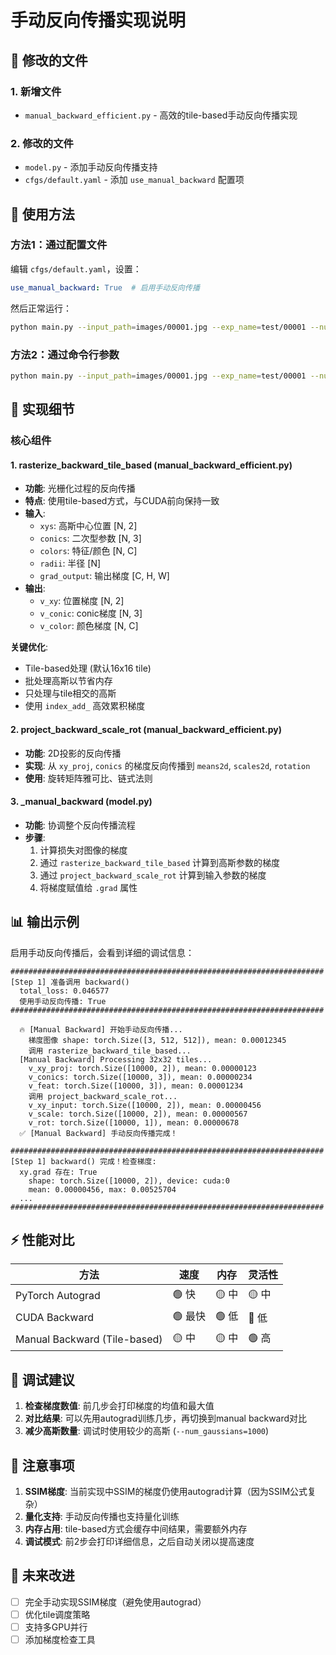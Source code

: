 # 手动反向传播实现说明

## 📝 修改的文件

### 1. **新增文件**
- `manual_backward_efficient.py` - 高效的tile-based手动反向传播实现

### 2. **修改的文件**
- `model.py` - 添加手动反向传播支持
- `cfgs/default.yaml` - 添加 `use_manual_backward` 配置项

## 🚀 使用方法

### 方法1：通过配置文件
编辑 `cfgs/default.yaml`，设置：
```yaml
use_manual_backward: True  # 启用手动反向传播
```

然后正常运行：
```bash
python main.py --input_path=images/00001.jpg --exp_name=test/00001 --num_gaussians=10000
```

### 方法2：通过命令行参数
```bash
python main.py --input_path=images/00001.jpg --exp_name=test/00001 --num_gaussians=10000 --use_manual_backward
```

## 🔧 实现细节

### 核心组件

#### 1. **rasterize_backward_tile_based** (manual_backward_efficient.py)
- **功能**: 光栅化过程的反向传播
- **特点**: 使用tile-based方式，与CUDA前向保持一致
- **输入**: 
  - `xys`: 高斯中心位置 [N, 2]
  - `conics`: 二次型参数 [N, 3]
  - `colors`: 特征/颜色 [N, C]
  - `radii`: 半径 [N]
  - `grad_output`: 输出梯度 [C, H, W]
- **输出**:
  - `v_xy`: 位置梯度 [N, 2]
  - `v_conic`: conic梯度 [N, 3]
  - `v_color`: 颜色梯度 [N, C]

**关键优化**:
- Tile-based处理 (默认16x16 tile)
- 批处理高斯以节省内存
- 只处理与tile相交的高斯
- 使用 `index_add_` 高效累积梯度

#### 2. **project_backward_scale_rot** (manual_backward_efficient.py)
- **功能**: 2D投影的反向传播
- **实现**: 从 `xy_proj`, `conics` 的梯度反向传播到 `means2d`, `scales2d`, `rotation`
- **使用**: 旋转矩阵雅可比、链式法则

#### 3. **_manual_backward** (model.py)
- **功能**: 协调整个反向传播流程
- **步骤**:
  1. 计算损失对图像的梯度
  2. 通过 `rasterize_backward_tile_based` 计算到高斯参数的梯度
  3. 通过 `project_backward_scale_rot` 计算到输入参数的梯度
  4. 将梯度赋值给 `.grad` 属性

## 📊 输出示例

启用手动反向传播后，会看到详细的调试信息：

```
######################################################################
[Step 1] 准备调用 backward()
  total_loss: 0.046577
  使用手动反向传播: True
######################################################################

  🔥 [Manual Backward] 开始手动反向传播...
    梯度图像 shape: torch.Size([3, 512, 512]), mean: 0.00012345
    调用 rasterize_backward_tile_based...
  [Manual Backward] Processing 32x32 tiles...
    v_xy_proj: torch.Size([10000, 2]), mean: 0.00000123
    v_conics: torch.Size([10000, 3]), mean: 0.00000234
    v_feat: torch.Size([10000, 3]), mean: 0.00001234
    调用 project_backward_scale_rot...
    v_xy_input: torch.Size([10000, 2]), mean: 0.00000456
    v_scale: torch.Size([10000, 2]), mean: 0.00000567
    v_rot: torch.Size([10000, 1]), mean: 0.00000678
  ✅ [Manual Backward] 手动反向传播完成！

######################################################################
[Step 1] backward() 完成！检查梯度:
  xy.grad 存在: True
    shape: torch.Size([10000, 2]), device: cuda:0
    mean: 0.00000456, max: 0.00525704
  ...
######################################################################
```

## ⚡ 性能对比

| 方法 | 速度 | 内存 | 灵活性 |
|------|------|------|--------|
| PyTorch Autograd | 🟢 快 | 🟡 中 | 🟡 中 |
| CUDA Backward | 🟢 最快 | 🟢 低 | 🔴 低 |
| Manual Backward (Tile-based) | 🟡 中 | 🟡 中 | 🟢 高 |

## 🐛 调试建议

1. **检查梯度数值**: 前几步会打印梯度的均值和最大值
2. **对比结果**: 可以先用autograd训练几步，再切换到manual backward对比
3. **减少高斯数量**: 调试时使用较少的高斯 (`--num_gaussians=1000`)

## 📌 注意事项

1. **SSIM梯度**: 当前实现中SSIM的梯度仍使用autograd计算（因为SSIM公式复杂）
2. **量化支持**: 手动反向传播也支持量化训练
3. **内存占用**: tile-based方式会缓存中间结果，需要额外内存
4. **调试模式**: 前2步会打印详细信息，之后自动关闭以提高速度

## 🎯 未来改进

- [ ] 完全手动实现SSIM梯度（避免使用autograd）
- [ ] 优化tile调度策略
- [ ] 支持多GPU并行
- [ ] 添加梯度检查工具

